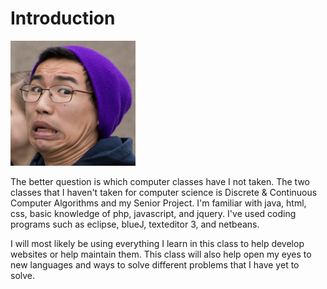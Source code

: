 # Introduction

<img src="profile.jpg" alt="Nicholas Moy" style="width:200px;height:200px;">

The better question is which computer classes have I not taken. The two classes that I haven't taken for computer science is Discrete & Continuous Computer Algorithms and my Senior Project. I'm familiar with java, html, css, basic knowledge of php, javascript, and jquery. I've used coding programs such as eclipse, blueJ, texteditor 3, and netbeans.

I will most likely be using everything I learn in this class to help develop websites or help maintain them. This class will also help open my eyes to new languages and ways to solve different problems that I have  yet to solve.
